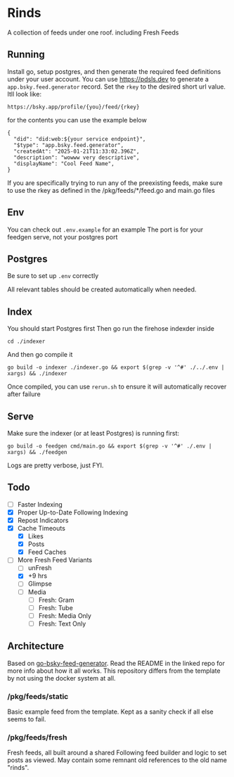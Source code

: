 # Rinds
A collection of feeds under one roof.
including Fresh Feeds

## Running
Install go, setup postgres, and then generate the required feed definitions under your user account. You can use https://pdsls.dev to generate a `app.bsky.feed.generator` record.
Set the `rkey` to the desired short url value. Itll look like: 
```
https://bsky.app/profile/{you}/feed/{rkey}
```
for the contents you can use the example below
```
{
  "did": "did:web:${your service endpoint}",
  "$type": "app.bsky.feed.generator",
  "createdAt": "2025-01-21T11:33:02.396Z",
  "description": "wowww very descriptive",
  "displayName": "Cool Feed Name",
}
```

If you are specifically trying to run any of the preexisting feeds, make sure to use the rkey as defined in the /pkg/feeds/*/feed.go and main.go files

## Env
You can check out `.env.example` for an example
The port is for your feedgen serve, not your postgres port

## Postgres
Be sure to set up `.env` correctly

All relevant tables should be created automatically when needed.

## Index
You should start Postgres first
Then go run the firehose indexder inside
```
cd ./indexer
```
And then go compile it
```
go build -o indexer ./indexer.go && export $(grep -v '^#' ./../.env | xargs) && ./indexer
```
Once compiled, you can use `rerun.sh` to ensure it will automatically recover after failure

## Serve
Make sure the indexer (or at least Postgres) is running first:
```
go build -o feedgen cmd/main.go && export $(grep -v '^#' ./.env | xargs) && ./feedgen
```
Logs are pretty verbose, just FYI.

## Todo
- [ ] Faster Indexing
- [x] Proper Up-to-Date Following Indexing
- [x] Repost Indicators
- [x] Cache Timeouts
  - [x] Likes
  - [x] Posts
  - [x] Feed Caches
- [ ] More Fresh Feed Variants
  - [ ] unFresh
  - [x] +9 hrs
  - [ ] Glimpse
  - [ ] Media
    - [ ] Fresh: Gram
    - [ ] Fresh: Tube
    - [ ] Fresh: Media Only
    - [ ] Fresh: Text Only

## Architecture
Based on [go-bsky-feed-generator](https://github.com/ericvolp12/go-bsky-feed-generator). Read the README in the linked repo for more info about how it all works. This repository differs from the template by not using the docker system at all.

### /pkg/feeds/static
Basic example feed from the template. Kept as a sanity check if all else seems to fail.

### /pkg/feeds/fresh
Fresh feeds, all built around a shared Following feed builder and logic to set posts as viewed. May contain some remnant old references to the old name "rinds".

